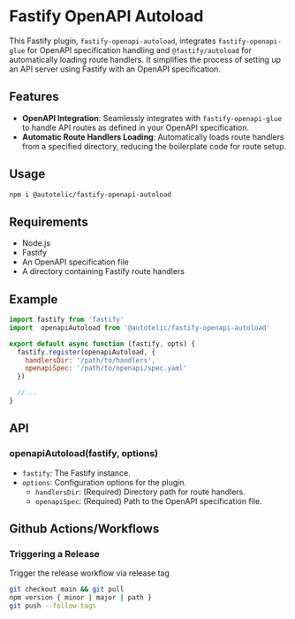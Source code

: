 # Fastify OpenAPI Autoload

This Fastify plugin, `fastify-openapi-autoload`, integrates `fastify-openapi-glue` for OpenAPI specification handling and `@fastify/autoload` for automatically loading route handlers. It simplifies the process of setting up an API server using Fastify with an OpenAPI specification.

## Features

- **OpenAPI Integration**: Seamlessly integrates with `fastify-openapi-glue` to handle API routes as defined in your OpenAPI specification.
- **Automatic Route Handlers Loading**: Automatically loads route handlers from a specified directory, reducing the boilerplate code for route setup.

## Usage

```sh
npm i @autotelic/fastify-openapi-autoload
```

## Requirements

- Node.js
- Fastify
- An OpenAPI specification file
- A directory containing Fastify route handlers

## Example

```js
import fastify from 'fastify'
import  openapiAutoload from '@autotelic/fastify-openapi-autoload'

export default async function (fastify, opts) {
  fastify.register(openapiAutoload, {
    handlersDir: '/path/to/handlers',
    openapiSpec: '/path/to/openapi/spec.yaml'
  })

  //...
}

```

## API

### openapiAutoload(fastify, options)

- `fastify`: The Fastify instance.
- `options`: Configuration options for the plugin.
  - `handlersDir`: (Required) Directory path for route handlers.
  - `openapiSpec`: (Required) Path to the OpenAPI specification file.

## Github Actions/Workflows

### Triggering a Release

Trigger the release workflow via release tag

  ```sh
  git checkout main && git pull
  npm version { minor | major | path }
  git push --follow-tags
  ```
